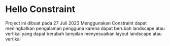 # Hello Constraint
  Project ini dibuat pada 27 Juli 2023
  Menggunakan Constraint dapat meningkatkan pengalaman pengguna karena dapat berubah landscape atau vertikal yang dapat berubah tampilan menyesuaikan layout landscape atau vertikal
